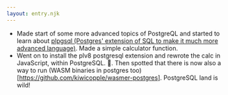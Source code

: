 ```yaml
---
layout: entry.njk
---
```


- Made start of some more advanced topics of PostgreQL and started to learn about [plpgsql (Postgres' extension of SQL to make it much more advanced language)](https://www.postgresqltutorial.com/postgresql-plpgsql/). Made a simple calculator function.
- Went on to install the plv8 postgresql extension and rewrote the calc in JavaScript, within PostgreSQL. 🤯. Then spotted that there is now also a way to run (WASM binaries in postgres too)[https://github.com/kiwicopple/wasmer-postgres]. PostgreSQL land is wild!
